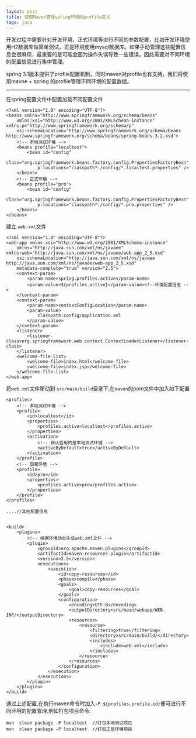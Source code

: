 ```yaml
---
layout: post
title: 使用Maven管理spring环境的profile定义
tags: java 
---
```

开发过程中需要针对开发环境，正式环境等进行不同的参数配置，比如开发环境使用H2数据库做简单测试，正是环境使用mysql数据库。如果手动管理这些配置信息会很麻烦，最重要的是可能会因为操作失误导致一些错误。因此需要对不同环境的配置信息进行集中管理。

spring 3.1版本提供了profile配置机制，同时maven对profile也有支持，我们将使用mavne + spring 的profile管理不同环境的配置数据。

----

在spring配置文件中配置加载不同配置文件

	<?xml version="1.0" encoding="UTF-8"?>
	<beans xmlns="http://www.springframework.org/schema/beans"
		xmlns:xsi="http://www.w3.org/2001/XMLSchema-instance" xmlns:p="http://www.springframework.org/schema/p"
		xsi:schemaLocation="http://www.springframework.org/schema/beans http://www.springframework.org/schema/beans/spring-beans-3.2.xsd">
		<!-- 本地测试环境 -->
		<beans profile="localtest">
			<bean id="config"
				class="org.springframework.beans.factory.config.PropertiesFactoryBean"
				p:locations="classpath*:/config/*.localtest.properties" />
		</beans>
		<!-- 正式环境 -->
		<beans profile="pro">
			<bean id="config"
				class="org.springframework.beans.factory.config.PropertiesFactoryBean"
				p:locations="classpath*:/config/*.pro.properties" />
		</beans>
	</beans>


建立 `web.xml`文件

	<?xml version="1.0" encoding="UTF-8"?>
	<web-app xmlns:xsi="http://www.w3.org/2001/XMLSchema-instance"
		xmlns="http://java.sun.com/xml/ns/javaee" xmlns:web="http://java.sun.com/xml/ns/javaee/web-app_2_5.xsd"
		xsi:schemaLocation="http://java.sun.com/xml/ns/javaee http://java.sun.com/xml/ns/javaee/web-app_2_5.xsd"
		metadata-complete="true" version="2.5">
		<context-param>
			<param-name>spring.profiles.active</param-name>
			<param-value>${profiles.active}</param-value><!--环境配置信息 -->
		</context-param>
		<context-param>
			<param-name>contextConfigLocation</param-name>
			<param-value>
				classpath:config/application.xml
			</param-value>
		</context-param>
		<listener>
			<listener-class>org.springframework.web.context.ContextLoaderListener</listener-class>
		</listener>
		<welcome-file-list>
			<welcome-file>index.html</welcome-file>
			<welcome-file>index.jsp</welcome-file>
		</welcome-file-list>
	</web-app>


将`web.xml`文件移动到 `src/main/build`目录下,在`maven`的pom文件中加入如下配置

	<profiles>
		<!-- 本地测试环境 -->
		<profile>
			<id>localtest</id>
			<properties>
				<profiles.active>localtest</profiles.active>
			</properties>
			<activation>
				<!-- 默认启用的是本地测试环境 -->
				<activeByDefault>true</activeByDefault>
			</activation>
		</profile>
		<!-- 部署环境 -->
		<profile>
			<id>pro</id>
			<properties>
				<profiles.active>pro</profiles.active>
			</properties>
		</profile>
	</profiles>

	....//其他配置信息


	<build>
		<plugins>
			<!-- 根据环境动态生成web.xml文件 -->
			<plugin>
				<groupId>org.apache.maven.plugins</groupId>
				<artifactId>maven-resources-plugin</artifactId>
				<version>2.5</version>
				<executions>
					<execution>
						<id>copy-resources</id>
						<phase>compile</phase>
						<goals>
							<goal>copy-resources</goal>
						</goals>
						<configuration>
							<encoding>UTF-8</encoding>
							<outputDirectory>src/main/webapp/WEB-INF/</outputDirectory>
							<resources>
								<resource>
									<filtering>true</filtering>
									<directory>src/main/build/</directory>
									<includes>
										<include>web.xml</include>
									</includes>
								</resource>
							</resources>
						</configuration>
					</execution>
				</executions>
			</plugin>
		</plugins>
	</build>



通过上述配置,在执行maven命令时加入`-P ${profiles.profile.id}`便可进行不同环境的配置管理.例如打包项目命令:

	mvn  clean package -P localtest  //打包本地测试项目
	mvn  clean package -P localtest  //打包正是环境项目